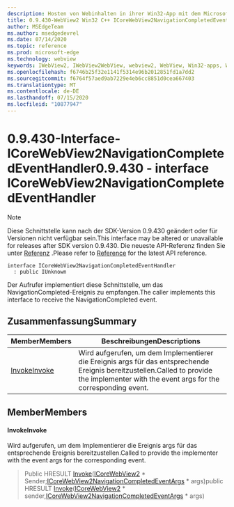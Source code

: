 ```yaml
---
description: Hosten von Webinhalten in ihrer Win32-App mit dem Microsoft Edge WebView2-Steuerelement
title: 0.9.430-WebView2 Win32 C++ ICoreWebView2NavigationCompletedEventHandler
author: MSEdgeTeam
ms.author: msedgedevrel
ms.date: 07/14/2020
ms.topic: reference
ms.prod: microsoft-edge
ms.technology: webview
keywords: IWebView2, IWebView2WebView, webview2, WebView, Win32-apps, Win32, Edge, ICoreWebView2, ICoreWebView2Host, Browser-Steuerelement, Edge-HTML
ms.openlocfilehash: f6746b25f32e1141f5314e96b2012851fd1a7dd2
ms.sourcegitcommit: f6764f57aed9ab7229e4eb6cc8851d0cea667403
ms.translationtype: MT
ms.contentlocale: de-DE
ms.lasthandoff: 07/15/2020
ms.locfileid: "10877947"
---
```

# <span data-ttu-id="6a3dc-104">0.9.430-Interface-ICoreWebView2NavigationCompletedEventHandler</span><span class="sxs-lookup"><span data-stu-id="6a3dc-104">0.9.430 - interface ICoreWebView2NavigationCompletedEventHandler</span></span> 

> [!NOTE]
> <span data-ttu-id="6a3dc-105">Diese Schnittstelle kann nach der SDK-Version 0.9.430 geändert oder für Versionen nicht verfügbar sein.</span><span class="sxs-lookup"><span data-stu-id="6a3dc-105">This interface may be altered or unavailable for releases after SDK version 0.9.430.</span></span> <span data-ttu-id="6a3dc-106">Die neueste API-Referenz finden Sie unter [Referenz](../../../webview2-api-reference.md) .</span><span class="sxs-lookup"><span data-stu-id="6a3dc-106">Please refer to [Reference](../../../webview2-api-reference.md) for the latest API reference.</span></span>

```
interface ICoreWebView2NavigationCompletedEventHandler
  : public IUnknown
```

<span data-ttu-id="6a3dc-107">Der Aufrufer implementiert diese Schnittstelle, um das NavigationCompleted-Ereignis zu empfangen.</span><span class="sxs-lookup"><span data-stu-id="6a3dc-107">The caller implements this interface to receive the NavigationCompleted event.</span></span>

## <span data-ttu-id="6a3dc-108">Zusammenfassung</span><span class="sxs-lookup"><span data-stu-id="6a3dc-108">Summary</span></span>

 <span data-ttu-id="6a3dc-109">Member</span><span class="sxs-lookup"><span data-stu-id="6a3dc-109">Members</span></span>                        | <span data-ttu-id="6a3dc-110">Beschreibungen</span><span class="sxs-lookup"><span data-stu-id="6a3dc-110">Descriptions</span></span>
--------------------------------|---------------------------------------------
[<span data-ttu-id="6a3dc-111">Invoke</span><span class="sxs-lookup"><span data-stu-id="6a3dc-111">Invoke</span></span>](#invoke) | <span data-ttu-id="6a3dc-112">Wird aufgerufen, um dem Implementierer die Ereignis args für das entsprechende Ereignis bereitzustellen.</span><span class="sxs-lookup"><span data-stu-id="6a3dc-112">Called to provide the implementer with the event args for the corresponding event.</span></span>

## <span data-ttu-id="6a3dc-113">Member</span><span class="sxs-lookup"><span data-stu-id="6a3dc-113">Members</span></span>

#### <span data-ttu-id="6a3dc-114">Invoke</span><span class="sxs-lookup"><span data-stu-id="6a3dc-114">Invoke</span></span> 

<span data-ttu-id="6a3dc-115">Wird aufgerufen, um dem Implementierer die Ereignis args für das entsprechende Ereignis bereitzustellen.</span><span class="sxs-lookup"><span data-stu-id="6a3dc-115">Called to provide the implementer with the event args for the corresponding event.</span></span>

> <span data-ttu-id="6a3dc-116">Public HRESULT [Invoke](#invoke)([ICoreWebView2](ICoreWebView2.md) \* Sender;[ICoreWebView2NavigationCompletedEventArgs](ICoreWebView2NavigationCompletedEventArgs.md) \* args)</span><span class="sxs-lookup"><span data-stu-id="6a3dc-116">public HRESULT [Invoke](#invoke)([ICoreWebView2](ICoreWebView2.md) \* sender,[ICoreWebView2NavigationCompletedEventArgs](ICoreWebView2NavigationCompletedEventArgs.md) \* args)</span></span>

